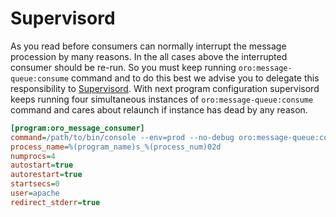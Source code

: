 # Supervisord

As you read before consumers can normally interrupt the message
procession by many reasons. In the all cases above the interrupted
consumer should be re-run. So you must keep running
`oro:message-queue:consume` command and to do this best we advise you
to delegate this responsibility to
<a href="http://supervisord.org/" target="_blank">Supervisord</a>. With next program
configuration supervisord keeps running four simultaneous instances of
`oro:message-queue:consume` command and cares about relaunch if
instance has dead by any reason.

```ini
[program:oro_message_consumer]
command=/path/to/bin/console --env=prod --no-debug oro:message-queue:consume
process_name=%(program_name)s_%(process_num)02d
numprocs=4
autostart=true
autorestart=true
startsecs=0
user=apache
redirect_stderr=true
```

<!-- Frontend -->
